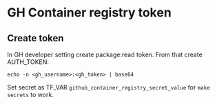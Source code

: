 # GH Container registry token

## Create token
In GH developer setting create package:read token.
From that create AUTH_TOKEN:
```shell
echo -n <gh_username>:<gh_token> | base64
```
Set secret as TF_VAR `github_container_registry_secret_value` for `make secrets` to work. 